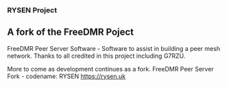 ### RYSEN Project ###
## A fork of the FreeDMR Poject ##

FreeDMR Peer Server Software - Software to assist in building a peer mesh network. Thanks to all credited in this project including G7RZU.

More to come as development continues as a fork. FreeDMR Peer Server Fork  - codename: RYSEN
https://rysen.uk
